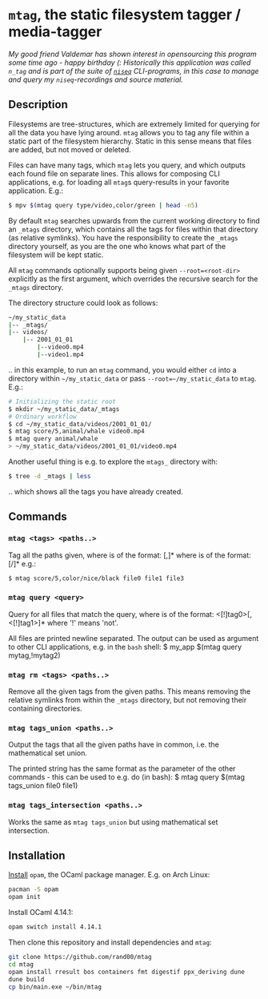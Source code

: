 # `mtag`, the static filesystem tagger / media-tagger

*My good friend Valdemar has shown interest in opensourcing this program some 
time ago - happy birthday (: Historically this application was called `n_tag` and 
is part of the suite of [`niseq`](https://r7p5.earth/) CLI-programs, in this 
case to manage and query my `niseq`-recordings and source material.*

## Description

Filesystems are tree-structures, which are extremely limited for querying
for all the data you have lying around. `mtag` allows you to tag any file
within a static part of the filesystem hierarchy. Static in this sense means
that files are added, but not moved or deleted.

Files can have many tags, which `mtag` lets you query, and which outputs
each found file on separate lines. This allows for composing CLI applications,
e.g. for loading all `mtag`s query-results in your favorite application. E.g.:
```bash
$ mpv $(mtag query type/video,color/green | head -n5)
```

By default `mtag` searches upwards from the current working directory to find
an `_mtags` directory, which contains all the tags for files within that
directory (as relative symlinks).
You have the responsibility to create the `_mtags` directory yourself, as you
are the one who knows what part of the filesystem will be kept static. 

All `mtag` commands optionally supports being given `--root=<root-dir>`
explicitly as the first argument, which overrides the recursive search for
the `_mtags` directory.

The directory structure could look as follows:
```bash
~/my_static_data
|-- _mtags/
|-- videos/
    |-- 2001_01_01
        |--video0.mp4
        |--video1.mp4
```

.. in this example, to run an `mtag` command, you would either `cd` into a
directory within `~/my_static_data` or pass `--root=~/my_static_data` to `mtag`.
E.g.:
```bash
# Initializing the static root
$ mkdir ~/my_static_data/_mtags
# Ordinary workflow
$ cd ~/my_static_data/videos/2001_01_01/
$ mtag score/5,animal/whale video0.mp4
$ mtag query animal/whale
> ~/my_static_data/videos/2001_01_01/video0.mp4
```

Another useful thing is e.g. to explore the `mtags_` directory with:
```bash
$ tree -d _mtags | less
```
.. which shows all the tags you have already created.

## Commands

### `mtag <tags> <paths..>`

Tag all the paths given, where <tags> is of the format:
  <tag>[,<tag>]*
where <tag> is of the format:
  [<tag-dir>/]*<tag-dir>
e.g.:
```bash
$ mtag score/5,color/nice/black file0 file1 file3
```

### `mtag query <query>`

Query for all files that match the query, where <query> is of the format:
  <[!]tag0>[,<[!]tag1>]*
where '!' means 'not'.

All files are printed newline separated. The output can be used as argument
to other CLI applications, e.g. in the `bash` shell:
  $ my_app $(mtag query mytag,!mytag2)

### `mtag rm <tags> <paths..>`

Remove all the given tags from the given paths. This means removing the
relative symlinks from within the `_mtags` directory, but not removing their
containing directories.

### `mtag tags_union <paths..>`

Output the tags that all the given paths have in common, i.e. the mathematical
set union.

The printed string has the same format as the <tags> parameter of the other
commands - this can be used to e.g. do (in bash):
  $ mtag query $(mtag tags_union file0 file1)

### `mtag tags_intersection <paths..>`

Works the same as `mtag tags_union` but using mathematical set intersection.

## Installation

[Install](https://opam.ocaml.org/doc/Install.html) `opam`, the OCaml package manager.
E.g. on Arch Linux:
```bash
pacman -S opam
opam init
```

Install OCaml 4.14.1:
```bash
opam switch install 4.14.1
```

Then clone this repository and install dependencies and `mtag`:
```bash
git clone https://github.com/rand00/mtag
cd mtag
opam install rresult bos containers fmt digestif ppx_deriving dune 
dune build
cp bin/main.exe ~/bin/mtag
```



